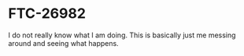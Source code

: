# FTC-26982

I do not really know what I am doing. This is basically just me messing around and seeing what happens.
